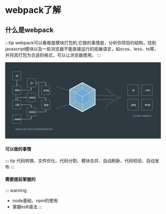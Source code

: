 # webpack了解

## 什么是webpack
:::tip
webpack可以看做是模块打包机:它做的事情是，分析你项目的结构，找到javascript模块以及一些浏览器不能直接运行的拓展语言，如scss、less、ts等，并将其打包为合适的格式，可以让浏览器使用。
:::

![solar](./images/1.png)

#### 可以做的事情
::: tip
代码转换、文件优化、代码分割、模块合并、自动刷新、代码校验、自动发布
:::

#### 需要提前掌握的
::: warning
- node基础，npm的使用
- 掌握es6语法
:::
